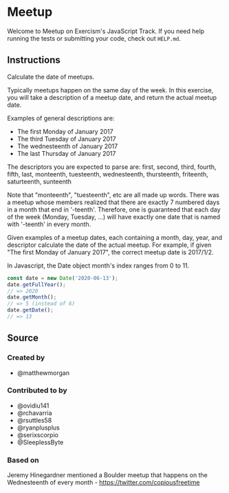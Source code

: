 # Meetup

Welcome to Meetup on Exercism's JavaScript Track.
If you need help running the tests or submitting your code, check out `HELP.md`.

## Instructions

Calculate the date of meetups.

Typically meetups happen on the same day of the week. In this exercise, you
will take a description of a meetup date, and return the actual meetup date.

Examples of general descriptions are:

- The first Monday of January 2017
- The third Tuesday of January 2017
- The wednesteenth of January 2017
- The last Thursday of January 2017

The descriptors you are expected to parse are:
first, second, third, fourth, fifth, last, monteenth, tuesteenth, wednesteenth,
thursteenth, friteenth, saturteenth, sunteenth

Note that "monteenth", "tuesteenth", etc are all made up words. There was a
meetup whose members realized that there are exactly 7 numbered days in a month
that end in '-teenth'. Therefore, one is guaranteed that each day of the week
(Monday, Tuesday, ...) will have exactly one date that is named with '-teenth'
in every month.

Given examples of a meetup dates, each containing a month, day, year, and
descriptor calculate the date of the actual meetup. For example, if given
"The first Monday of January 2017", the correct meetup date is 2017/1/2.

In Javascript, the Date object month's index ranges from 0 to 11.

```javascript
const date = new Date('2020-06-13');
date.getFullYear();
// => 2020
date.getMonth();
// => 5 (instead of 6)
date.getDate();
// => 13
```

## Source

### Created by

- @matthewmorgan

### Contributed to by

- @ovidiu141
- @rchavarria
- @rsuttles58
- @ryanplusplus
- @serixscorpio
- @SleeplessByte

### Based on

Jeremy Hinegardner mentioned a Boulder meetup that happens on the Wednesteenth of every month - https://twitter.com/copiousfreetime